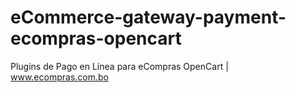 eCommerce-gateway-payment-ecompras-opencart
===========================================

Plugins de Pago en Línea para eCompras OpenCart | www.ecompras.com.bo
